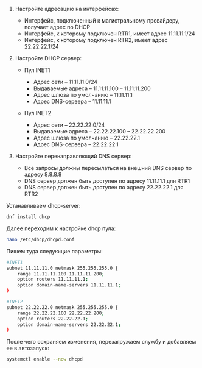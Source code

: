 1. Настройте адресацию на интерфейсах:

   - Интерфейс, подключенный к магистральному провайдеру, получает адрес по DHCP
   - Интерфейс, к которому подключен RTR1, имеет адрес 11.11.11.1/24
   - Интерфейс, к которому подключен RTR2, имеет адрес 22.22.22.1/24

2. Настройте DHCP сервер:

   - Пул INET1
     - Адрес сети – 11.11.11.0/24
     - Выдаваемые адреса – 11.11.11.100 – 11.11.11.200
     - Адрес шлюза по умолчанию – 11.11.11.1
     - Адрес DNS-сервера – 11.11.11.1

   - Пул INET2
     - Адрес сети – 22.22.22.0/24
     - Выдаваемые адреса – 22.22.22.100 – 22.22.22.200
     - Адрес шлюза по умолчанию – 22.22.22.1
     - Адрес DNS-сервера – 22.22.22.1

3. Настройте перенаправляющий DNS сервер:
   - Все запросы должны пересылаться на внешний DNS сервер по адресу 8.8.8.8
   - DNS сервер должен быть доступен по адресу 11.11.11.1 для RTR1
   - DNS сервер должен быть доступен по адресу 22.22.22.1 для RTR2

Устанавливаем dhcp-server:

``` bash
dnf install dhcp
```

Далее переходим к настройке dhcp пула:

``` bash
nano /etc/dhcp/dhcpd.conf
```

Пишем туда следующие параметры:

``` bash
#INET1
subnet 11.11.11.0 netmask 255.255.255.0 {
    range 11.11.11.100 11.11.11.200;
    option routers 11.11.11.1;
    option domain-name-servers 11.11.11.1;
}

#INET2
subnet 22.22.22.0 netmask 255.255.255.0 {
    range 22.22.22.100 22.22.22.200;
    option routers 22.22.22.1;
    option domain-name-servers 22.22.22.1;
}
```

После чего сохраняем изменения, перезагружаем службу и добавляем ее в автозапуск:

``` bash
systemctl enable --now dhcpd
```
